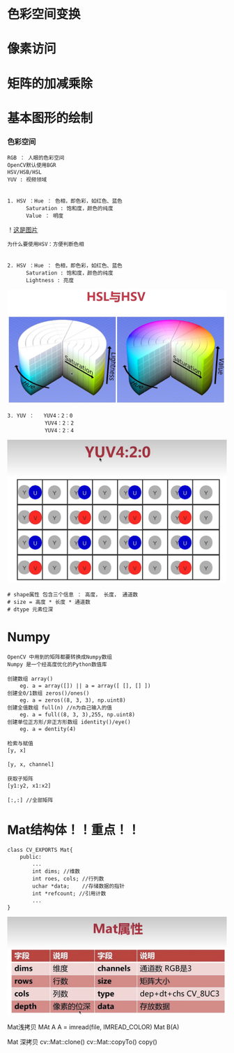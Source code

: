 # 色彩空间变换
# 像素访问
# 矩阵的加减乘除
# 基本图形的绘制

### 色彩空间

    RGB ： 人眼的色彩空间
    OpenCV默认使用BGR
    HSV/HSB/HSL
    YUV : 视频领域


    1. HSV ：Hue ： 色相，即色彩，如红色、蓝色
          Saturation : 饱和度，颜色的纯度
          Value ： 明度

！[这是图片](./img/HSV.jpg "Magic Gardens")

    为什么要使用HSV：方便判断色相


    2. HSV ：Hue ： 色相，即色彩，如红色、蓝色
          Saturation : 饱和度，颜色的纯度
          Lightness : 亮度

![这是图片](./img/HSL.jpg "Magic Gardens")


    3. YUV ：   YUV4：2：0
                YUV4：2：2
                YUV4：2：4

![这是图片](./img/YUV4_2_0.jpg "Magic Gardens")

    # shape属性 包含三个信息 ： 高度， 长度， 通道数
    # size = 高度 * 长度 * 通道数
    # dtype 元素位深
    
# Numpy

    OpenCV 中用到的矩阵都要转换成Numpy数组
    Numpy 是一个经高度优化的Python数值库

    创建数组 array() 
        eg. a = array([]) || a = array([ [], [] ])
    创建全0/1数组 zeros()/ones()
        eg. a = zeros((8, 3, 3), np.uint8)
    创建全值数组 full(n) //n为自己输入的值
        eg. a = full((8, 3, 3),255, np.uint8)
    创建单位正方形/非正方形数组 identity()/eye()
        eg. a = dentity(4)

    检索与赋值
    [y, x]

    [y, x, channel]

    获取子矩阵
    [y1:y2, x1:x2]

    [:,:] //全部矩阵

# Mat结构体！！重点！！ 

    class CV_EXPORTS Mat{
        public:
            ...
            int dims; //维数
            int roes, cols; //行列数
            uchar *data;    //存储数据的指针
            int *refcount; //引用计数
            ...
    }

![这是图片](./img/Mat.jpg "Magic Gardens")

Mat浅拷贝
MAt A
A = imread(file, IMREAD_COLOR)
Mat B(A)

Mat 深拷贝
cv::Mat::clone()
cv::Mat::copyTo()
copy()

